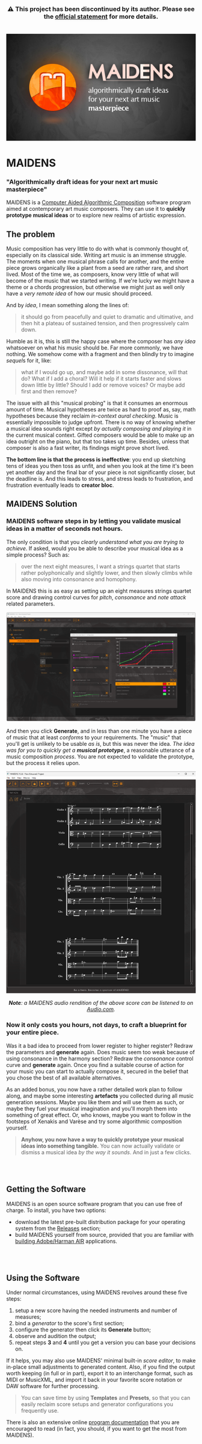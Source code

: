 <h3 align="center">
⚠️ This project has been discontinued by its author. Please see the <a href="https://github.com/ciacob/maidens/wiki/Official-Statement-Regarding-the-Discontinuation-of-MAIDENS">official statement</a> for more details.
  <br><br>
</h3>

![maidens-image](identity/imagery/maidens.jpg)
# MAIDENS
### "Algorithmically draft ideas for your next art music masterpiece"
MAIDENS is a [Computer Aided Algorithmic Composition](https://scholar.google.ro/scholar?q=Computer+Aided+Algorithmic+Composition&hl=ro&as_sdt=0&as_vis=1&oi=scholart) software program aimed at contemporary art music composers. They can use it to **quickly prototype musical ideas** or to explore new realms of artistic expression.

## The problem
Music composition has very little to do with what is commonly thought of, especially on its classical side. Writing art music is an immense struggle. The moments when one musical phrase calls for another, and the entire piece grows organically like a plant from a seed are rather rare, and short lived. Most of the time we, as composers, know very little of what will become of the music that we started writing. If we're lucky we might have a theme or a chords progression, but otherwise we might just as well only have a *very remote idea* of how our music should proceed.

And by *idea*, I mean something along the lines of:

> it should go from peacefully and quiet to dramatic and ultimative, and then hit a plateau of sustained tension, and then progressively calm down.

Humble as it is, this is still the happy case where the composer has *any idea* whatsoever on what his music should be. Far more commonly, we have nothing.  We somehow come with a fragment and then blindly try to imagine *sequel*s for it, like:

> what if I would go up, and maybe add in some dissonance, will that do? What if I add a choral? Will it help if it starts faster and slows down little by little? Should I add or remove voices? Or maybe add first and then remove?

The issue with all this "musical probing" is that it consumes an enormous amount of time. Musical hypotheses are twice as hard to proof as, say, math hypotheses because they reclaim *in-context aural checking*. Music is essentially impossible to judge upfront. There is no way of knowing whether a musical idea sounds right except *by actually composing and playing it* in the current musical context. Gifted composers would be able to make up an idea outright on the piano, but that too takes up time. Besides, unless that composer is also a fast writer, its findings might prove short lived.

**The bottom line is that the process is ineffective**: you end up sketching tens of ideas you then toss as unfit, and when you look at the time it's been yet another day and the final bar of your piece is not significantly closer, but the deadline is. And this leads to stress, and stress leads to frustration, and frustration eventually leads to **creator bloc**.

## MAIDENS Solution
### MAIDENS software steps in by letting you validate musical ideas in a matter of seconds not hours.
The only condition is that you *clearly understand what you are trying to achieve*. If asked, would you be able to describe your musical idea as a simple process? Such as: 
> over the next eight measures, I want a strings quartet that starts rather polyphonically and slightly lower, and then slowly climbs while also moving into consonance and homophony.

In MAIDENS this is as easy as setting up an eight measures strings quartet score and drawing control curves for _pitch_, _consonance_ and _note attack_ related parameters.

![maidens-test-four-violas](identity/imagery/maidens-config-strings-quartet.png)

And then you click **Generate**, and in less than one minute you have a piece of music that at least _conforms_ to your requirements. The "music" that you'll get is unlikely to be usable _as is_, but this was never the idea. _The idea was for you to quickly get a **musical prototype**_, a reasonable utterance of a music composition _process_. You are not expected to validate the prototype, but the process it relies upon.

![maidens-test-four-violas](identity/imagery/maidens-test-strings-quartet.png)

<p class="columns-breaker" align="center"><i><b>Note</b>: a MAIDENS audio rendition of the above score can be listened to on <a href="https://audio.com/claudius-tiberiu-iacob/audio/maidens-strings-quartet-test" target="_blank" rel="noopener noreferrer">Audio.com</a>.</i></p>

### Now it only costs you hours, not days, to craft a blueprint for your entire piece.
Was it a bad idea to proceed from lower register to higher register? Redraw the parameters and **generate** again. Does music seem too weak because of using consonance in the harmony section? Redraw the _consonance_ control curve and **generate** again. Once you find a suitable course of action for your music you can start to actually compose it, secured in the belief that you chose the best of all available alternatives.

As an added bonus, you now have a rather detailed work plan to follow along, and maybe some interesting **artefacts** you collected during all music generation sessions. Maybe you like them and will use them as such, or maybe they fuel your musical imagination and you'll morph them into something of great effect. Or, who knows, maybe you want to follow in the footsteps of Xenakis and Varèse and try some algorithmic composition yourself. 

> **Anyhow, you now have a way to quickly prototype your musical ideas into something tangible.** You can now actually validate or dismiss a musical idea _by the way it sounds_. And in just a few clicks.

<br/>
<br/>

## Getting the Software
MAIDENS is an open source software program that you can use free of charge. To install, you have two options:
- download the latest pre-built distribution package for your operating system from the [Releases](https://github.com/ciacob/maidens/releases) section;
- build MAIDENS yourself from source, provided that you are familiar with [building Adobe/Harman AIR](https://airsdk.dev/docs) applications.

<br/>
<br/>

## Using the Software
Under normal circumstances, using MAIDENS revolves around these five steps:
1. setup a new score having the needed instruments and number of measures;
2. bind a *generator* to the score's first section;
3. configure the generator then click its **Generate** button;
4. observe and audition the output;
5. repeat steps **3** and **4** until you get a version you can base your decisions on. 

If it helps, you may also use MAIDENS' minimal built-in *score editor*, to make in-place small adjustments to generated content. Also, if you find the output worth keeping (in full or in part), export it to an interchange format, such as MIDI or MusicXML, and import it back in your favorite score notation or DAW software for further processing.

> You can save time by using **Templates** and **Presets**, so that you can easily reclaim score setups and generator configurations you frequently use.

There is also an extensive online [program documentation](https://github.com/ciacob/maidens/wiki) that you are encouraged to read (in fact, you should, if you want to get the most from MAIDENS).
